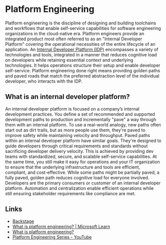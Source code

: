 # Platform Engineering

Platform engineering is the discipline of designing and building toolchains and workflows that enable self-service capabilities for software engineering organizations in the cloud-native era. Platform engineers provide an integrated product most often referred to as an "Internal Developer Platform" covering the operational necessities of the entire lifecycle of an application. An [Internal Developer Platform (IDP)](https://internaldeveloperplatform.org/) encompasses a variety of technologies and tools, integrated in a manner that reduces cognitive load on developers while retaining essential context and underlying technologies. It helps operations structure their setup and enable developer self-service. Platform engineering done right means providing golden paths and paved roads that match the preferred abstraction level of the individual developer, who interacts with the IDP.

## What is an internal developer platform?

An internal developer platform is focused on a company’s internal development practices. You define a set of recommended and supported development paths to production and incrementally "pave" a way through them with an internal platform. To use a real-world analogy, new paths often start out as dirt trails, but as more people use them, they're paved to improve safety while maintaining velocity and throughput. Paved paths within an internal developer platform have similar goals. They're designed to guide developers through critical requirements and standards without sacrificing developer delivery velocity. This is achieved by providing dev teams with standardized, secure, and scalable self-service capabilities. At the same time, you still make it easy for operations and your IT organization to ensure that the underlying infrastructure and tools are efficient, compliant, and cost-effective. While some paths might be partially paved, a fully paved, golden path reduces cognitive load for everyone involved. Developers are the primary consumers or customer of an internal developer platform. Automation and centralization enable efficient operations while still ensuring stakeholder requirements like compliance are met.

## Links

- [Backstage](devops/others/backstage.md)
- [What is platform engineering? | Microsoft Learn](https://learn.microsoft.com/en-us/platform-engineering/what-is-platform-engineering)
- [What is platform engineering?](https://platformengineering.org/blog/what-is-platform-engineering)
- [Platform Engineering Series - YouTube](https://www.youtube.com/playlist?list=PLGVPcLSzJXQos1O18dvKoW2XSczz2I2lH)

